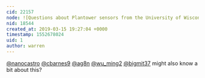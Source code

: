 ```yaml
---
cid: 22157
node: ![Questions about Plantower sensors from the University of Wisconsin - Eau Claire](../notes/OrionAllgaier/03-13-2019/questions-from-the-university-of-wisconsin-eau-claire)
nid: 18544
created_at: 2019-03-15 19:27:04 +0000
timestamp: 1552678024
uid: 1
author: warren
---
```


 [@nanocastro](/profile/nanocastro) [@cbarnes9](/profile/cbarnes9) [@ag8n](/profile/ag8n) [@wu_ming2](/profile/wu_ming2) [@bigmit37](/profile/bigmit37) might also know a bit about this?